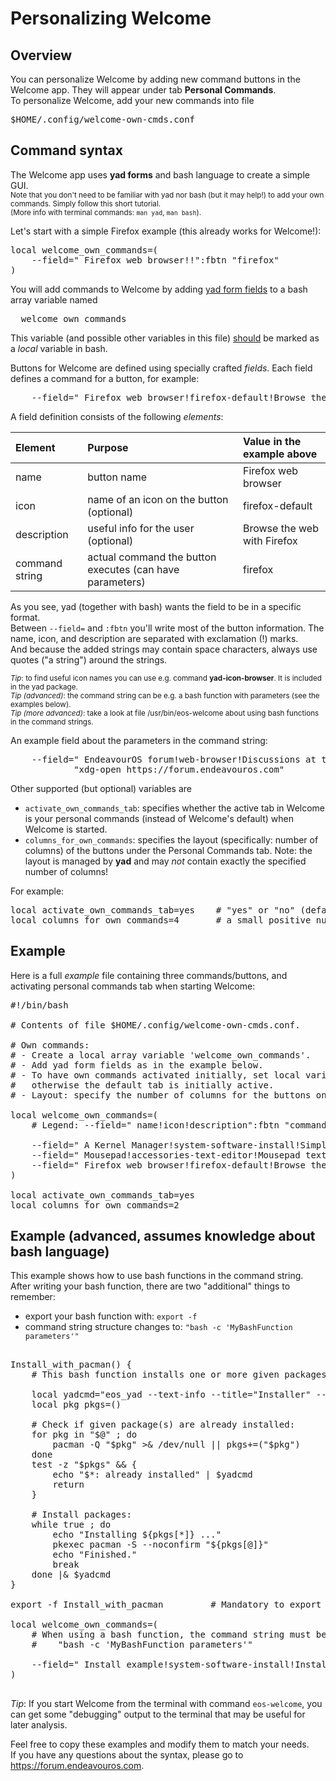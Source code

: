 # Personalizing Welcome

## Overview
You can personalize Welcome by adding new command buttons in the Welcome app. They will appear under tab **Personal Commands**.<br>
To personalize Welcome, add your new commands into file
<pre>
$HOME/.config/welcome-own-cmds.conf
</pre>

## Command syntax
The Welcome app uses **yad forms** and bash language to create a simple GUI.
<br>
<sub>Note that you don't need to be familiar with yad nor bash (but it may help!) to add your own commands.
Simply follow this short tutorial.<br>
(More info with terminal commands: `man yad`, `man bash`).
</sub>

Let's start with a simple Firefox example (this already works for Welcome!):
<pre>
local welcome_own_commands=(
    --field=" Firefox web browser!!":fbtn "firefox"
)
</pre>
You will add commands to Welcome by adding <u>yad form fields</u> to a bash array variable named
<pre>
  welcome_own_commands
</pre>
This variable (and possible other variables in this file) <u>should</u> be marked as a *local* variable in bash.<br>

Buttons for Welcome are defined using specially crafted *fields*. Each field defines a command for a button, for example:
<pre>
    --field=" Firefox web browser!firefox-default!Browse the web with Firefox":fbtn  "firefox"
</pre>

A field definition consists of the following *elements*:

Element | Purpose | Value in the example above
:--- | :--- | :---
name | button name | Firefox web browser
icon | name of an icon on the button (optional) | firefox-default
description | useful info for the user (optional) | Browse the web with Firefox
command string | actual command the button executes (can have parameters) | firefox

As you see, yad (together with bash) wants the field to be in a specific format.<br>
Between `--field=` and `:fbtn` you'll write most of the button information.
The name, icon, and description are separated with exclamation (!) marks.<br>
And because the added strings may contain space characters, always use quotes ("a string") around the strings.

<sub>*Tip*: to find useful icon names you can use e.g. command **yad-icon-browser**. It is included in the yad package.</sub><br>
<sub>*Tip (advanced)*: the command string can be e.g. a bash function with parameters (see the examples below).
</sub><br>
<sub>*Tip (more advanced)*: take a look at file /usr/bin/eos-welcome about using bash functions in the command strings.
</sub>

An example field about the parameters in the command string:
<pre>
    --field=" EndeavourOS forum!web-browser!Discussions at the EndeavourOS forum":fbtn
            "xdg-open https://forum.endeavouros.com"
</pre>

Other supported (but optional) variables are
- `activate_own_commands_tab`: specifies whether the active tab in Welcome is your personal commands (instead of Welcome's default) when Welcome is started.
- `columns_for_own_commands`: specifies the layout (specifically: number of columns) of the buttons under the Personal Commands tab. Note: the layout is managed by **yad** and may *not* contain exactly the specified number of columns!

For example:
<pre>
local activate_own_commands_tab=yes    # "yes" or "no" (default: no)
local columns_for_own_commands=4       # a small positive number (default: 2)
</pre>


## Example
Here is a full *example* file containing three commands/buttons, and activating personal commands tab when starting Welcome:
<pre>
#!/bin/bash

# Contents of file $HOME/.config/welcome-own-cmds.conf.

# Own commands:
# - Create a local array variable 'welcome_own_commands'.
# - Add yad form fields as in the example below.
# - To have own commands activated initially, set local variable 'activate_own_commands_tab' to "yes";
#   otherwise the default tab is initially active.
# - Layout: specify the number of columns for the buttons on the Personal Commands tab.

local welcome_own_commands=(
    # Legend: --field=" name!icon!description":fbtn "command"

    --field=" A Kernel Manager!system-software-install!Simple kernel manager and info source":fbtn  "akm"
    --field=" Mousepad!accessories-text-editor!Mousepad text editor":fbtn                           "mousepad"
    --field=" Firefox web browser!firefox-default!Browse the web with Firefox":fbtn                 "firefox"
)

local activate_own_commands_tab=yes
local columns_for_own_commands=2
</pre>
## Example (advanced, assumes knowledge about bash language)
This example shows how to use bash functions in the command string.<br>
After writing your bash function, there are two "additional" things to remember:
- export your bash function with: `export -f`
- command string structure changes to: `"bash -c 'MyBashFunction parameters'"`
<pre>

Install_with_pacman() {
    # This bash function installs one or more given packages. Does not reinstall any packages.

    local yadcmd="eos_yad --text-info --title="Installer" --wrap --tail --width=600 --height=500 --button=yad-quit:0"
    local pkg pkgs=()

    # Check if given package(s) are already installed:
    for pkg in "$@" ; do
        pacman -Q "$pkg" >& /dev/null || pkgs+=("$pkg")
    done
    test -z "$pkgs" && {
        echo "$*: already installed" | $yadcmd
        return
    }

    # Install packages:
    while true ; do
        echo "Installing ${pkgs[*]} ..."
        pkexec pacman -S --noconfirm "${pkgs[@]}"
        echo "Finished."
        break
    done |& $yadcmd
}

export -f Install_with_pacman         # Mandatory to export the function!

local welcome_own_commands=(
    # When using a bash function, the command string must be changed like this:
    #    "bash -c 'MyBashFunction parameters'"

    --field=" Install example!system-software-install!Install some popular packages":fbtn "bash -c 'Install_with_pacman code vlc'"
)

</pre>

*Tip*: If you start Welcome from the terminal with command `eos-welcome`, you can get some "debugging" output to the terminal that may be useful for later analysis.

Feel free to copy these examples and modify them to match your needs.<br>
If you have any questions about the syntax, please go to https://forum.endeavouros.com.
